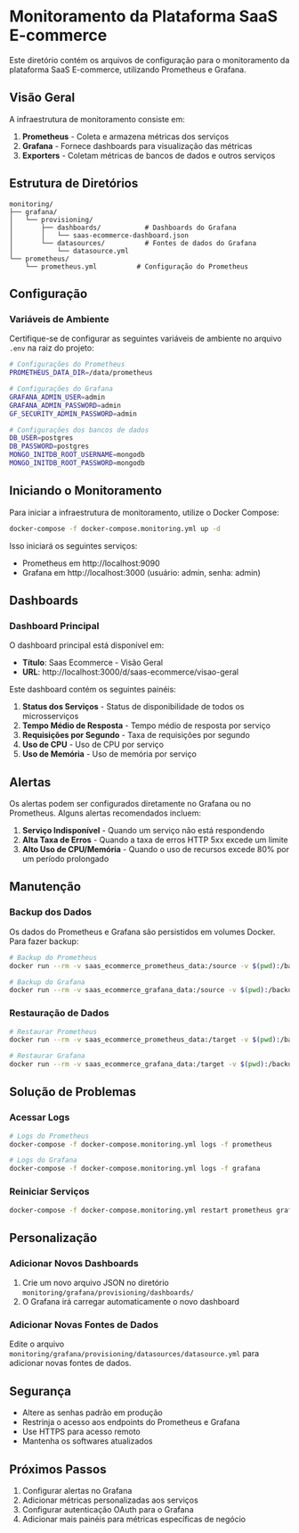 # Monitoramento da Plataforma SaaS E-commerce

Este diretório contém os arquivos de configuração para o monitoramento da plataforma SaaS E-commerce, utilizando Prometheus e Grafana.

## Visão Geral

A infraestrutura de monitoramento consiste em:

1. **Prometheus** - Coleta e armazena métricas dos serviços
2. **Grafana** - Fornece dashboards para visualização das métricas
3. **Exporters** - Coletam métricas de bancos de dados e outros serviços

## Estrutura de Diretórios

```
monitoring/
├── grafana/
│   └── provisioning/
│       ├── dashboards/           # Dashboards do Grafana
│       │   └── saas-ecommerce-dashboard.json
│       └── datasources/          # Fontes de dados do Grafana
│           └── datasource.yml
└── prometheus/
    └── prometheus.yml          # Configuração do Prometheus
```

## Configuração

### Variáveis de Ambiente

Certifique-se de configurar as seguintes variáveis de ambiente no arquivo `.env` na raiz do projeto:

```bash
# Configurações do Prometheus
PROMETHEUS_DATA_DIR=/data/prometheus

# Configurações do Grafana
GRAFANA_ADMIN_USER=admin
GRAFANA_ADMIN_PASSWORD=admin
GF_SECURITY_ADMIN_PASSWORD=admin

# Configurações dos bancos de dados
DB_USER=postgres
DB_PASSWORD=postgres
MONGO_INITDB_ROOT_USERNAME=mongodb
MONGO_INITDB_ROOT_PASSWORD=mongodb
```

## Iniciando o Monitoramento

Para iniciar a infraestrutura de monitoramento, utilize o Docker Compose:

```bash
docker-compose -f docker-compose.monitoring.yml up -d
```

Isso iniciará os seguintes serviços:

- Prometheus em http://localhost:9090
- Grafana em http://localhost:3000 (usuário: admin, senha: admin)

## Dashboards

### Dashboard Principal

O dashboard principal está disponível em:
- **Título**: Saas Ecommerce - Visão Geral
- **URL**: http://localhost:3000/d/saas-ecommerce/visao-geral

Este dashboard contém os seguintes painéis:

1. **Status dos Serviços** - Status de disponibilidade de todos os microsserviços
2. **Tempo Médio de Resposta** - Tempo médio de resposta por serviço
3. **Requisições por Segundo** - Taxa de requisições por segundo
4. **Uso de CPU** - Uso de CPU por serviço
5. **Uso de Memória** - Uso de memória por serviço

## Alertas

Os alertas podem ser configurados diretamente no Grafana ou no Prometheus. Alguns alertas recomendados incluem:

1. **Serviço Indisponível** - Quando um serviço não está respondendo
2. **Alta Taxa de Erros** - Quando a taxa de erros HTTP 5xx excede um limite
3. **Alto Uso de CPU/Memória** - Quando o uso de recursos excede 80% por um período prolongado

## Manutenção

### Backup dos Dados

Os dados do Prometheus e Grafana são persistidos em volumes Docker. Para fazer backup:

```bash
# Backup do Prometheus
docker run --rm -v saas_ecommerce_prometheus_data:/source -v $(pwd):/backup alpine tar czf /backup/prometheus_backup_$(date +%Y%m%d).tar.gz -C /source .

# Backup do Grafana
docker run --rm -v saas_ecommerce_grafana_data:/source -v $(pwd):/backup alpine tar czf /backup/grafana_backup_$(date +%Y%m%d).tar.gz -C /source .
```

### Restauração de Dados

```bash
# Restaurar Prometheus
docker run --rm -v saas_ecommerce_prometheus_data:/target -v $(pwd):/backup alpine sh -c "rm -rf /target/* && tar xzf /backup/prometheus_backup_YYYYMMDD.tar.gz -C /target"

# Restaurar Grafana
docker run --rm -v saas_ecommerce_grafana_data:/target -v $(pwd):/backup alpine sh -c "rm -rf /target/* && tar xzf /backup/grafana_backup_YYYYMMDD.tar.gz -C /target"
```

## Solução de Problemas

### Acessar Logs

```bash
# Logs do Prometheus
docker-compose -f docker-compose.monitoring.yml logs -f prometheus

# Logs do Grafana
docker-compose -f docker-compose.monitoring.yml logs -f grafana
```

### Reiniciar Serviços

```bash
docker-compose -f docker-compose.monitoring.yml restart prometheus grafana
```

## Personalização

### Adicionar Novos Dashboards

1. Crie um novo arquivo JSON no diretório `monitoring/grafana/provisioning/dashboards/`
2. O Grafana irá carregar automaticamente o novo dashboard

### Adicionar Novas Fontes de Dados

Edite o arquivo `monitoring/grafana/provisioning/datasources/datasource.yml` para adicionar novas fontes de dados.

## Segurança

- Altere as senhas padrão em produção
- Restrinja o acesso aos endpoints do Prometheus e Grafana
- Use HTTPS para acesso remoto
- Mantenha os softwares atualizados

## Próximos Passos

1. Configurar alertas no Grafana
2. Adicionar métricas personalizadas aos serviços
3. Configurar autenticação OAuth para o Grafana
4. Adicionar mais painéis para métricas específicas de negócio
